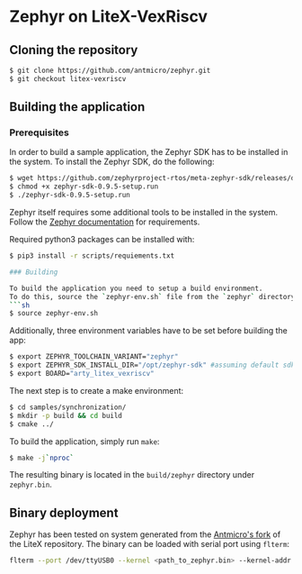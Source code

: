 # Zephyr on LiteX-VexRiscv

## Cloning the repository

```sh
$ git clone https://github.com/antmicro/zephyr.git
$ git checkout litex-vexriscv
```

## Building the application

### Prerequisites

In order to build a sample application, the Zephyr SDK has to be installed in the system.
To install the Zephyr SDK, do the following:

```sh
$ wget https://github.com/zephyrproject-rtos/meta-zephyr-sdk/releases/download/0.9.5/zephyr-sdk-0.9.5-setup.run
$ chmod +x zephyr-sdk-0.9.5-setup.run
$ ./zephyr-sdk-0.9.5-setup.run
```

Zephyr itself requires some additional tools to be installed in the system. Follow the [Zephyr documentation](http://docs.zephyrproject.org/getting_started/installation_linux.html) for requirements.

Required python3 packages can be installed with:
```sh
$ pip3 install -r scripts/requiements.txt

### Building

To build the application you need to setup a build environment.
To do this, source the `zephyr-env.sh` file from the `zephyr` directory.
```sh
$ source zephyr-env.sh
```
Additionally, three environment variables have to be set before building the app:

```sh
$ export ZEPHYR_TOOLCHAIN_VARIANT="zephyr"
$ export ZEPHYR_SDK_INSTALL_DIR="/opt/zephyr-sdk" #assuming default sdk install directory
$ export BOARD="arty_litex_vexriscv"
```

The next step is to create a make environment:
```sh
$ cd samples/synchronization/
$ mkdir -p build && cd build
$ cmake ../

```

To build the application, simply run `make`:

```sh
$ make -j`nproc`
```

The resulting binary is located in the `build/zephyr` directory under `zephyr.bin`.

## Binary deployment

Zephyr has been tested on system generated from the [Antmicro's fork](https://github.com/antmicro/litex/tree/vexriscv-zephyr) of the LiteX repository.
The binary can be loaded with serial port using `flterm`:

```sh
flterm --port /dev/ttyUSB0 --kernel <path_to_zephyr.bin> --kernel-addr 0x40000000
```
